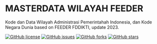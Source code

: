 # MASTERDATA WILAYAH FEEDER
Kode dan Data Wilayah Administrasi Pemerintahah Indonesia, dan Kode Negara Dunia based on FEEDER FDDIKTI, update 2023.


[![GitHub license](https://img.shields.io/badge/license-MIT-blue.svg)](LICENSE)
[![GitHub issues](https://img.shields.io/github/issues/rzoktan/masterdata-wilayah.svg)](https://github.com/rzoktan/masterdata-wilayah/issues)
[![GitHub forks](https://img.shields.io/github/forks/rzoktan/masterdata-wilayah.svg)](https://github.com/rzoktan/masterdata-wilayah/network)
[![GitHub stars](https://img.shields.io/github/stars/rzoktan/masterdata-wilayah.svg)](https://github.com/rzoktan/masterdata-wilayah/stargazers)
